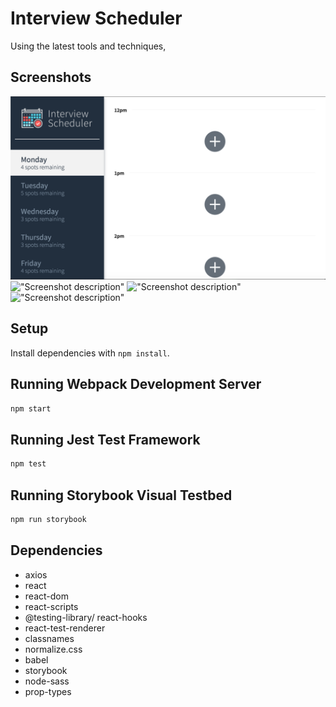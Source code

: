 # Interview Scheduler

Using the latest tools and techniques, 

## Screenshots

!["Interview Scheduler"](https://github.com/mariahfernnn/scheduler/blob/master/docs/interview-scheduler.png?raw=true)
!["Screenshot description"](url)
!["Screenshot description"](url)
!["Screenshot description"](url)

## Setup

Install dependencies with `npm install`.

## Running Webpack Development Server

```sh
npm start
```

## Running Jest Test Framework

```sh
npm test
```

## Running Storybook Visual Testbed

```sh
npm run storybook
```

## Dependencies

- axios
- react
- react-dom
- react-scripts
- @testing-library/ react-hooks
- react-test-renderer
- classnames
- normalize.css
- babel
- storybook
- node-sass
- prop-types

